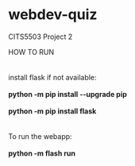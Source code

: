 # webdev-quiz
CITS5503 Project 2


HOW TO RUN<br>
<br>
<br>install flask if not available:<br>
<br>**python -m pip install --upgrade pip**<br>
<br>**python -m pip install flask**<br>
<br>
<br>To run the webapp:<br>
<br>**python -m flash run**

